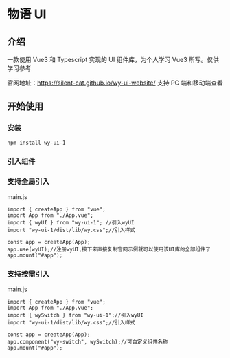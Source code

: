 # 物语 UI

## 介绍

一款使用 Vue3 和 Typescript 实现的 UI 组件库，为个人学习 Vue3 所写。仅供学习参考

官网地址：https://silent-cat.github.io/wy-ui-website/ 支持 PC 端和移动端查看

## 开始使用

### 安装
```
npm install wy-ui-1
```

### 引入组件

### 支持全局引入

main.js

```
import { createApp } from "vue";
import App from "./App.vue";
import { wyUI } from "wy-ui-1"; //引入wyUI
import "wy-ui-1/dist/lib/wy.css";//引入样式

const app = createApp(App);
app.use(wyUI);//注册wyUI,接下来直接复制官网示例就可以使用该UI库的全部组件了
app.mount("#app");
```

### 支持按需引入

main.js

```
import { createApp } from "vue";
import App from "./App.vue";
import { wySwitch } from "wy-ui-1";//引入wyUI
import "wy-ui-1/dist/lib/wy.css";//引入样式

const app = createApp(App);
app.component("wy-switch", wySwitch);//可自定义组件名称
app.mount("#app");
```
